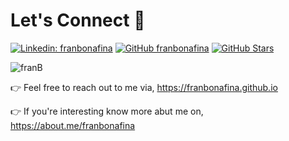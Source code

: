 # Let's Connect 👋 
[![Linkedin: franbonafina](https://img.shields.io/badge/-franbonafina?style=flat-square&logo=Linkedin&logoColor=white&link=https://www.linkedin.com/in/randald-vb/)](https://www.linkedin.com/in/fbonafina/)
[![GitHub franbonafina](https://img.shields.io/github/followers/franbonafina?label=follow&style=social)](https://github.com/franbonafina)
[![GitHub Stars](https://img.shields.io/github/stars/franbonafina?style=social)](https://github.com/franbonafina)
<p align="left"> <img src="https://komarev.com/ghpvc/?username=franbonafina" alt="franB" /></p>

👉 Feel free to reach out to me via, https://franbonafina.github.io

👉 If you're interesting know more abut me on, https://about.me/franbonafina
